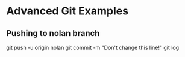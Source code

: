 # Advanced Git Examples

## Pushing to nolan branch

git push -u origin nolan
git commit -m "Don't change this line!"
git log
